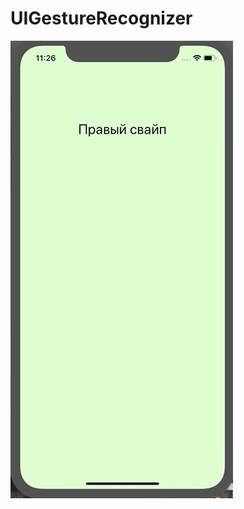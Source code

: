 # UIGestureRecognizer
![Гифка](https://github.com/nikakoda/UIGestureRecognizer/blob/master/gif.gif)
